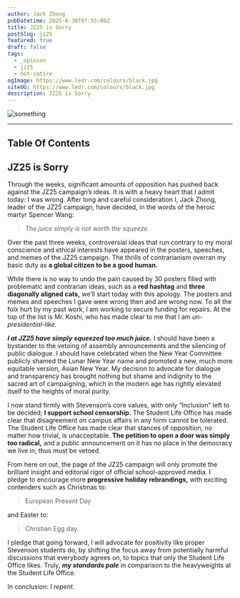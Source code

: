 ```yaml
---
author: Jack Zhong
pubDatetime: 2025-8-30T07:55:00Z
title: JZ25 is Sorry
postSlug: jz25
featured: true
draft: false
tags:
  - _opinion
  - jz25
  - not-satire
ogImage: https://www.ledr.com/colours/black.jpg
siteOG: https://www.ledr.com/colours/black.jpg
description: JZ25 is Sorry
---
```


<img src="https://media.tenor.com/G0OBtQPRa40AAAAM/cat-funny-looking-camera-cat-smurf.gif" alt="something">

---

## Table Of Contents

## JZ25 is Sorry

Through the weeks, significant amounts of opposition has pushed back against the JZ25 campaign’s ideas. It is with a heavy heart that I admit today: I was wrong. After long and careful consideration I, Jack Zhong, leader of the JZ25 campaign, have decided, in the words of the heroic martyr Spencer Wang:

> _The juice simply is not worth the squeeze._

Over the past three weeks, controversial ideas that run contrary to my moral conscience and ethical interests have appeared in the posters, speeches, and memes of the JZ25 campaign. The thrills of contrarianism overran my basic duty as **a global citizen to be a good human.**

While there is no way to undo the pain caused by 30 posters filled with problematic and contrarian ideas, such as a **red hashtag** and **three diagonally aligned cats,** we’ll start today with this apology. The posters and memes and speeches I gave were wrong then and are wrong now. To all the folx hurt by my past work, I am working to secure funding for repairs. At the top of the list is Mr. Koshi, who has made clear to me that I am _un-presidential-like._

**_I at JZ25 have simply squeezed too much juice._** I should have been a bystander to the vetoing of assembly announcements and the silencing of public dialogue. I should have celebrated when the New Year Committee publicly shamed the Lunar New Year name and promoted a new, much more equitable version, Asian New Year. My decision to advocate for dialogue and transparency has brought nothing but shame and indignity to the sacred art of campaigning, which in the modern age has rightly elevated itself to the heights of moral purity.

I now stand firmly with Stevenson’s core values, with only “Inclusion” left to be decided; **I support school censorship.** The Student Life Office has made clear that disagreement on campus affairs in any form cannot be tolerated. The Student Life Office has made clear that stances of opposition, no matter how trivial, is unacceptable. **The petition to open a door was simply too radical,** and a public announcement on it has no place in the democracy we live in, thus must be vetoed.

From here on out, the page of the JZ25 campaign will only promote the brilliant insight and editorial rigor of official school-approved media. I pledge to encourage more **progressive holiday rebrandings,** with exciting contenders such as Christmas to:

> European Present Day

and Easter to:

> Christian Egg day.

I pledge that going forward, I will advocate for positivity like proper Stevenson students do, by shifting the focus away from potentially harmful discussions that everybody agrees on, to topics that only the Student Life Office likes. Truly, **_my standards pale_** in comparison to the heavyweights at the Student Life Office.

In conclusion: _I repent._
